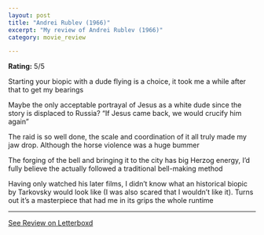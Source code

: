 ```yaml
---
layout: post
title: "Andrei Rublev (1966)"
excerpt: "My review of Andrei Rublev (1966)"
category: movie_review

---
```


**Rating:** 5/5

Starting your biopic with a dude flying is a choice, it took me a while after that to get my bearings

Maybe the only acceptable portrayal of Jesus as a white dude since the story is displaced to Russia? “If Jesus came back, we would crucify him again”

The raid is so well done, the scale and coordination of it all truly made my jaw drop. Although the horse violence was a huge bummer

The forging of the bell and bringing it to the city has big Herzog energy, I’d fully believe the actually followed a traditional bell-making method

Having only watched his later films, I didn’t know what an historical biopic by Tarkovsky would look like (I was also scared that I wouldn’t like it). Turns out it’s a masterpiece that had me in its grips the whole runtime

<hr>

[See Review on Letterboxd](https://boxd.it/3EAtcB)
